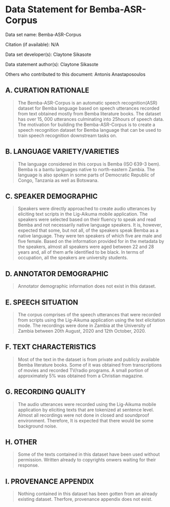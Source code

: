 # Data Statement for Bemba-ASR-Corpus

Data set name: Bemba-ASR-Corpus

Citation (if available): N/A

Data set developer(s): Claytone Sikasote

Data statement author(s): Claytone Sikasote

Others who contributed to this document: Antonis Anastaposoulos

## A. CURATION RATIONALE 

> The Bemba-ASR-Corpus is an automatic speech recognition(ASR) dataset for Bemba language based on speech utterances recorded from text obtained mostly from Bemba literature books.  The dataset has over 15, 000 utterances culminating into 25hours of speech data. The motivation for building the Bemba-ASR-Corpus is to create a speech recognition dataset for Bemba language that can be used to train speech recognition downstream tasks on. 

## B. LANGUAGE VARIETY/VARIETIES

> The language considered in this corpus is Bemba (ISO 639-3 bem). Bemba is a bantu languages native to north-eastern Zambia. The language is also spoken in some parts of Democratic Republic of Congo, Tanzania as well as Botswana.

## C. SPEAKER DEMOGRAPHIC

> Speakers were directly approached to create audio utterances by eliciting text scripts in the Lig-Aikuma mobile application. The speakers were selected based on their fluency to speak and read Bemba and not necessarily native language speakers. It is, however, expected that some, but not all, of the speakers speak Bemba as a native language. They were ten speakers of which five are male and five female. Based on the information provided for in the metadata by the speakers, almost all speakers were aged between 22 and 28 years and, all of them arfe identified to be black. In terms of occupation, all the speakers are university students. 
 
## D. ANNOTATOR DEMOGRAPHIC
> Annotator demographic information does not exist in this dataset.

## E. SPEECH SITUATION

> The corpus comprises of the speech utterances that were recorded from scripts using the Lig-Aikuma application using the text elicitation mode. The recordings were done in Zambia at the University of Zambia between 20th August, 2020 and 12th October, 2020.

## F. TEXT CHARACTERISTICS

> Most of the text in the dataset is from private and publicly available Bemba literature books. Some of it was obtained from transcriptions of movies and recorded TV/radio programs. A small portion of approximately 5% was obtained from a Christian magazine. 

## G. RECORDING QUALITY

> The audio utterances were recorded using the Lig-Aikuma mobile application by eliciting texts that are tokenized at sentence level. Almost all recordings were not done in closed and soundproof environment. Therefore, It is expected that there would be some background noise.

## H. OTHER

> Some of the texts contained in this dataset have been used without permission. Written already to copyrights onwers waiting for their response. 

## I. PROVENANCE APPENDIX

> Nothing contained in this dataset has been gotten from an already existing dataset. Therfore, provenance appendix does not exist.

